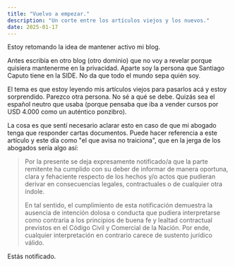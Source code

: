 ```yaml
---
title: "Vuelvo a empezar."
description: "Un corte entre los artículos viejos y los nuevos."
date: 2025-01-17
---
```

Estoy retomando la idea de mantener activo mi blog.

Antes escribía en otro blog (otro dominio) que no voy a revelar porque quisiera mantenerme en la privacidad. Aparte soy la persona que Santiago Caputo tiene en la SIDE. No da que todo el mundo sepa quién soy.

El tema es que estoy leyendo mis artículos viejos para pasarlos acá y estoy sorprendido. Parezco otra persona. No sé a qué se debe. Quizás sea el español neutro que usaba (porque pensaba que iba a vender cursos por USD 4.000 como un auténtico ponzibro).

La cosa es que sentí necesario aclarar esto en caso de que mi abogado tenga que responder cartas documentos. Puede hacer referencia a este artículo y este día como "el que avisa no traiciona", que en la jerga de los abogados sería algo así:

> Por la presente se deja expresamente notificado/a que la parte remitente ha cumplido con su deber de informar de manera oportuna, clara y fehaciente respecto de los hechos y/o actos que pudieran derivar en consecuencias legales, contractuales o de cualquier otra índole.
>
> En tal sentido, el cumplimiento de esta notificación demuestra la ausencia de intención dolosa o conducta que pudiera interpretarse como contraria a los principios de buena fe y lealtad contractual previstos en el Código Civil y Comercial de la Nación. Por ende, cualquier interpretación en contrario carece de sustento jurídico válido.
>
Estás notificado.